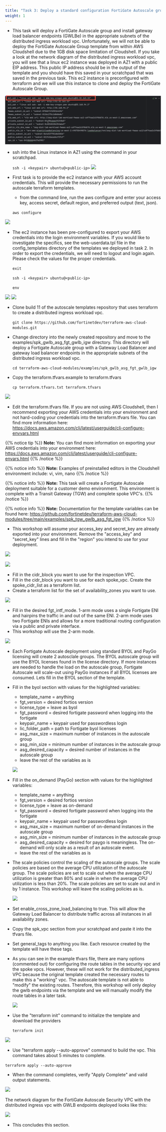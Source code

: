 ```yaml
---
title: "Task 3: Deploy a standard configuration FortiGate Autoscale group"
weight: 1
---
```


* This task will deploy a FortiGate Autoscale group and install gateway load balancer endpoints (GWLBe) in the appropriate subnets of the distributed ingress workload vpc. Unfortunately, we will not be able to deploy the FortiGate Autoscale Group template from within AWS Cloudshell due to the 1GB disk space limitation of Cloudshell. If you take a look at the network diagram of the distributed ingress workload vpc, you will see that a linux ec2 instance was deployed in AZ1 with a public EIP address. This public IP address should be in the output of the template and you should have this saved in your scratchpad that was saved in the previous task. This ec2 instance is preconfigured with terraform and we will use this instance to clone and deploy the FortiGate Autoscale Group. 

![](image-t3-0.png)

* ssh into the Linux instance in AZ1 using the command in your scratchpad.

  ``` ssh -i <keypair> ubuntu@<public-ip> ```
![](image-t3-1.png)

* First task is to provide the ec2 instance with your AWS account credentials. This will provide the necessary permissions to run the autoscale terraform templates. 
  * from the command line, run the aws configure and enter your access key, access secret, default region, and preferred output (text, json).
  
  ``` aws configure ```
  
![](image-t3-1a.png)

* The ec2 instance has been pre-configured to export your AWS credentials into the login environment variables. If you would like to investigate the specifics, see the web-userdata.tpl file in the config_templates directory of the templates we deployed in task 2. In order to export the credentials, we will need to logout and login again. Please check the values for the proper credentials.

    ``` exit ```

    ``` ssh -i <keypair> ubuntu@<public-ip> ```

    ``` env ```

![](image-t3-1b.png)
![](image-t3-1c.png)

* Clone build 11 of the autoscale templates repository that uses terraform to create a distributed ingress workload vpc.

  ``` git clone https://github.com/fortinetdev/terraform-aws-cloud-modules.git ```

* Change directory into the newly created repository and move to the examples/spk_gwlb_asg_fgt_gwlb_igw directory. This directory will deploy a Fortigate Autoscale group with a Gateway Load Balancer and gateway load balancer endpoints in the appropriate subnets of the distributed ingress workload vpc. 

  ``` cd terraform-aws-cloud-modules/examples/spk_gwlb_asg_fgt_gwlb_igw ```
  
* Copy the terraform.tfvars.example to terraform.tfvars

  ``` cp terraform.tfvars.txt terraform.tfvars ```
  
![](image-t3-2.png)

* Edit the terraform.tfvars file. If you are not using AWS Cloudshell, then I recommend exporting your AWS credentials into your environment and not hard-coding your credentials into the terraform.tfvars file. You can find more information here: https://docs.aws.amazon.com/cli/latest/userguide/cli-configure-envvars.html

{{% notice tip %}}
**Note:** You can find more information on exporting your AWS credentials into your environment here: https://docs.aws.amazon.com/cli/latest/userguide/cli-configure-envars.html
{{% /notice %}}

{{% notice info %}}
**Note:** Examples of preinstalled editors in the Cloudshell environment include: vi, vim, nano
{{% /notice %}}

{{% notice info %}}
**Note:** This task will create a Fortigate Autoscale deployment suitable for a customer demo environment. This environment is complete with a Transit Gateway (TGW) and complete spoke VPC's.
{{% /notice %}}

{{% notice info %}}
**Note:** Documentation for the template variables can be found here: https://github.com/fortinetdev/terraform-aws-cloud-modules/tree/main/examples/spk_tgw_gwlb_asg_fgt_igw
{{% /notice %}}

* This workshop will assume your access_key and secret_key are already exported into your environment. Remove the "access_key" and "secret_key" lines and fill in the "region" you intend to use for your deployment.

![](image-t3-2a.png)

![](image-t3-2b.png)

* Fill in the cidr_block you want to use for the inspection VPC. 
* Fill in the cidr_block you want to use for each spoke_vpc. Create  the spoke_cidr_list as a terraform list. 
* Create a terraform list for the set of availability_zones you want to use.

![](image-t3-3.png)

* Fill in the desired fgt_intf_mode. 1-arm mode uses a single Fortigate ENI and hairpins the traffic in and out of the same ENI. 2-arm mode uses two Fortigate ENIs and allows for a more traditional routing configuration via a public and private interface. 
* This workshop will use the 2-arm mode. 

![](image-t3-5.png)

* Each Fortigate Autoscale deployment using standard BYOL and PayGo licensing will create 2 autosclale groups. The BYOL autoscale group will use the BYOL licenses found in the license directory. If more instances are needed to handle the load on the autoscale group, Fortigate Autoscale will scale-out using PayGo instances if all BYOL licenses are consumed. Lets fill in the BYOL section of the template.
* Fill in the byol section with values for the highlighted variables:
  * template_name = anything
  * fgt_version = desired fortios version
  * license_type = leave as byol
  * fgt_password = desired fortigate password when logging into the fortigate
  * keypair_name = keypair used for passwordless login
  * lic_folder_path = path to Fortigate byol licenses
  * asg_max_size = maximum number of instances in the autoscale group
  * asg_min_size = minimum number of instances in the autoscale group
  * asg_desired_capacity = desired number of instances in the autoscale group
  * leave the rest of the variables as is
  
  ![](image-t3-6.png)

* Fill in the on_demand (PayGo) section with values for the highlighted variables:
  * template_name = anything
  * fgt_version = desired fortios version
  * license_type = leave as on-demand
  * fgt_password = desired fortigate password when logging into the fortigate
  * keypair_name = keypair used for passwordless login
  * asg_max_size = maximum number of on-demand instances in the autoscale group
  * asg_min_size = minimum number of instances in the autoscale group
  * asg_desired_capacity = desired for paygo is meaningless. The on-demand will only scale as a result of an autoscale event. 
  * leave the rest of the variables as is
  
* The scale policies control the scaling of the autoscale groups. The scale policies are based on the average CPU utilization of the autoscale group. The scale policies are set to scale out when the average CPU utilization is greater than 80% and scale in when the average CPU utilization is less than 20%. The scale policies are set to scale out and in by 1 instance. This workshop will leave the scaling policies as is.


  ![](image-t3-7.png)

* Set enable_cross_zone_load_balancing to true. This will allow the Gateway Load Balancer to distribute traffic across all instances in all availability zones.
* Copy the spk_vpc section from your scratchpad and paste it into the tfvars file.
* Set general_tags to anything you like. Each resource created by the template will have these tags.
* As you can see in the example tfvars file, there are many options (commented out) for configuring the route tables in the security vpc and the spoke vpcs. However, these will not work for the distributed_ingress VPC because the original template created the necessary routes to make this a "working" vpc. The autoscale template is not able to "modify" the existing routes. Therefore, this workshop will only deploy the gwlb endpoints via the template and we will manually modify the route tables in a later task.


  ![](image-t3-8.png)

* Use the "terraform init" command to initialize the template and download the providers

  ``` terraform init ```

![](image-t3-10.png)

* Use "terraform apply --auto-approve" command to build the vpc. This command takes about 5 minutes to complete.

``` terraform apply --auto-approve ```

* When the command completes, verify "Apply Complete" and valid output statements.

![](image-t3-5a.png)

The network diagram for the FortiGate Autoscale Security VPC with the distributed ingress vpc with GWLB endpoints deployed looks like this:

![](image-distriuted-ingress-with-nlb.png)

* This concludes this section.



